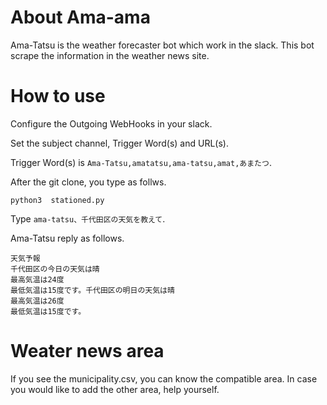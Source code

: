 # About Ama-ama
Ama-Tatsu is the weather forecaster bot which work in the slack. This bot scrape the information in the weather news site.

# How to use
Configure the Outgoing WebHooks in your slack.

Set the subject channel, Trigger Word(s) and URL(s).

Trigger Word(s) is ```Ama-Tatsu,amatatsu,ama-tatsu,amat,あまたつ```.

After the git clone, you type as follws.

```
python3  stationed.py
```

Type ```ama-tatsu、千代田区の天気を教えて```.

Ama-Tatsu reply as follows.

```
天気予報
千代田区の今日の天気は晴
最高気温は24度
最低気温は15度です。千代田区の明日の天気は晴
最高気温は26度
最低気温は15度です。
```

# Weater news area
If you see the municipality.csv, you can know the compatible area. In case you would like to add the other area, help yourself.

